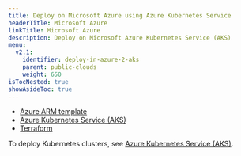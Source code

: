 ```yaml
---
title: Deploy on Microsoft Azure using Azure Kubernetes Service
headerTitle: Microsoft Azure
linkTitle: Microsoft Azure
description: Deploy on Microsoft Azure Kubernetes Service (AKS)
menu:
  v2.1:
    identifier: deploy-in-azure-2-aks
    parent: public-clouds
    weight: 650
isTocNested: true
showAsideToc: true
---
```


<ul class="nav nav-tabs-alt nav-tabs-yb">
  <li >
    <a href="/latest/deploy/public-clouds/azure/azure-arm" class="nav-link">
      <i class="icon-shell"></i>
      Azure ARM template
    </a>
  </li>
  <li >
    <a href="/latest/deploy/public-clouds/azure/aks" class="nav-link active">
      <i class="fas fa-cubes" aria-hidden="true"></i>
      Azure Kubernetes Service (AKS)
    </a>
  </li>
  <li>
    <a href="/latest/deploy/public-clouds/azure/terraform" class="nav-link">
      <i class="icon-shell"></i>
      Terraform
    </a>
  </li>
</ul>

To deploy Kubernetes clusters, see [Azure Kubernetes Service (AKS)](../../../kubernetes/single-zone/aks/helm-chart/).
